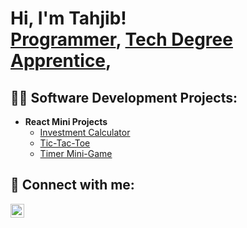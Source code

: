 <h1>Hi, I'm Tahjib! <br/><a href="https://github.com/Tahjib-Khan">Programmer</a>, <a href="https://www.linkedin.com/in/tahjib-khan-51aa69206/">Tech Degree Apprentice</a>,</h1>

<h2>👨‍💻 Software Development Projects:</h2>

- <b>React Mini Projects</b>
  - [Investment Calculator](https://github.com/Tahjib-Khan/React-Investment-Calculator/tree/master)
  - [Tic-Tac-Toe](https://github.com/Tahjib-Khan/React-Tic-Tac-Toe/tree/master)
  - [Timer Mini-Game](https://github.com/Tahjib-Khan/Stop-the-timer-game/tree/main
)



<h2> 🤳 Connect with me:</h2>


[<img align="left" alt="TahjibKhan | LinkedIn" width="22px" src="https://cdn.jsdelivr.net/npm/simple-icons@v3/icons/linkedin.svg" />][linkedin]


[linkedin]: https://www.linkedin.com/in/tahjib-khan-51aa69206/














<!--
**joshmadakor1/joshmadakor1** is a ✨ _special_ ✨ repository because its `README.md` (this file) appears on your GitHub profile.

Here are some ideas to get you started:

- 🔭 I’m currently working on ...
- 🌱 I’m currently learning ...
- 👯 I’m looking to collaborate on ...
- 🤔 I’m looking for help with ...
- 💬 Ask me about ...
- 📫 How to reach me: ...
- 😄 Pronouns: ...
- ⚡ Fun fact: ...
-->

